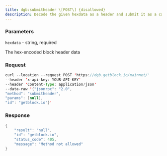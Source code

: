 ```yaml
---
title: dgb:submitheader \[POST\] {disallowed}
description: Decode the given hexdata as a header and submit it as a candidate chaintip if valid.Throws when the header is invalid.
---
```


### Parameters


`hexdata` - string, required

The hex-encoded block header data

### Request

``` java
curl --location --request POST 'https://dgb.getblock.io/mainnet/' 
--header 'x-api-key: YOUR-API-KEY' 
--header 'Content-Type: application/json' 
--data-raw '{"jsonrpc": "2.0",
"method": "submitheader",
"params": [null],
"id": "getblock.io"}'
```

###  Response

``` java
{
    "result": "null",
    "id": "getblock.io",
    "status_code": 405,
    "message": "Method not allowed"
}
```

